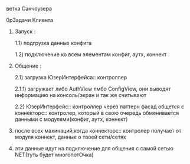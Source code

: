 ветка Санчоузера

0pЗадачи Клиента  

1) Запуск :

   1.1) подгрузка данных конфига

   1.2) подключение ко всем элементам конфиг, аутх, коннект

2) Общение :

   2.1) загрузка ЮзерИнтерфейса:: контроллер

      2.1.1) загружает либо AuthView лмбо ConfigView, они выводят информацию на консоль/экран и так же считывают

   2.2) ЮзерИнтерфейс:: контроллер через паттерн фасад общется с коннекторс:: контролер, который в свою очередь обменивается данными с модулями(конфиг, аутх, коннект)

3) после всех махинаций,когда коннекторс:: контролер получает от модуля коннект, данные о твоей сети/сетях

4) эти данные идут на подключение для общения с самой сетью NET(туть будет многопотОчка)
